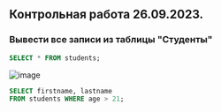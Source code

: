 ## Контрольная работа 26.09.2023.
### Вывести все записи из таблицы "Студенты"
```sql
SELECT * FROM students;
```
![image](https://github.com/DzhigaDzhiga/No-Private-Life/assets/144116592/937b1cd7-cb2d-4bba-9366-f06800f044d0)


```sql
SELECT firstname, lastname 
FROM students WHERE age > 21;
```
